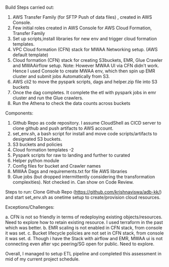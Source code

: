 Build Steps carried out:

1. AWS Transfer Family (for SFTP Push of data files) , created in AWS Console.
2. Few initial roles created in AWS Console for AWS Cloud Formation, Transfer Family  
3. Set up scripts,install libraries for new env and trigger cloud formation templates. 
4. VPC Cloud formation (CFN) stack for MWAA Networking setup. (AWS default template)
5. Cloud formation (CFN) stack for creating S3buckets, EMR, Glue Crawler and MWAAirflow setup. Note: However MWAA UI via CFN didn't work. Hence I used Console to create MWAA env, which then spin up EMR cluster and submit jobs Automatically from S3.
6. AWS cli2 to move the pyspark scripts, dags and helper.zip file into S3 buckets
7. Once the dag completes. It complete the etl with pyspark jobs in emr cluster and run the Glue crawlers.
8. Run the Athena to check the data counts across buckets

Components:
1. Github Repo as code repository. I assume CloudShell as CICD server to clone github and push artifacts to AWS account.
2. set_env.sh, a bash script for install and move code scripts/artifacts to designated S3 buckets.
3. S3 buckets and policies
4. Cloud formation templates -2
5. Pyspark scripts for raw to landing and further to curated
6. Helper python module 
7. Config files for bucket and Crawler names
8. MWAA Dags and requirements.txt for file AWS libraries 
9. Glue jobs (but dropped intermittently considering the transformation complexities). Not checked in. Can show on Code Review.

 Steps to run: Clone Github Repo (https://github.com/krishnaviswa/adb-kk/) and start set_env.sh as onetime setup to create/provision cloud resources.

Exceptions/Challenges:

a. CFN is not so friendly in terms of redeploying existing objects/resources. Need to explore how to retain existing resource. I used terraform in the past which was better.
b. EMR scaling is not enabled in CFN stack, from console it was set.
c. Bucket lifecycle policies are not set in CFN stack, from console it was set.
d. Though i have the Stack with airflow and EMR, MWAA ui is not connecting even after vpc peering/SG open for public. Need to explore.

Overall, I managed to setup ETL pipeline and completed this assessment in mid of my current project schedule.
